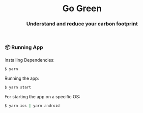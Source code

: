 <h1 align="center">Go Green</h1>
<h3 align="center">Understand and reduce your carbon footprint</h3>

<br />


### 📦 Running App

Installing Dependencies:

```bash
$ yarn
```

Running the app:

```bash
$ yarn start
```

For starting the app on a specific OS:

```bash
$ yarn ios | yarn android
```



<br />
